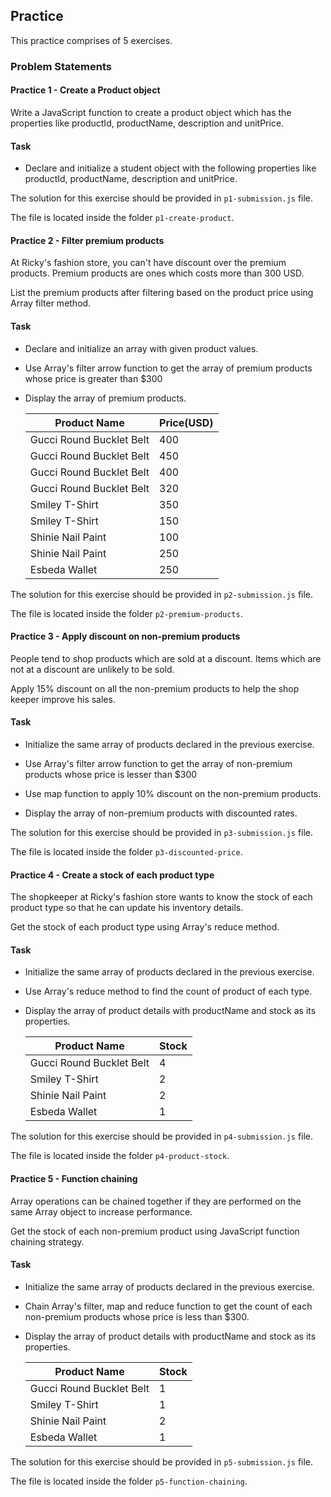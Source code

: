 ## Practice

This practice comprises of 5 exercises.

### Problem Statements

#### Practice 1 - Create a Product object

Write a JavaScript function to create a product object which has the properties like productId, productName, description and unitPrice.  

#### Task

- Declare and initialize a student object with the following properties like productId, productName, description and unitPrice.​

The solution for this exercise should be provided in `p1-submission.js` file.

The file is located inside the folder `p1-create-product`.

#### Practice 2 - Filter premium products

At Ricky's fashion store, you can't have discount over the premium products. Premium products are ones which costs more than 300 USD. ​

List the premium products after filtering based on the product price using Array filter method.

#### Task

- Declare and initialize an array with given product values.​

- Use Array's filter arrow function to get the array of premium products whose price is greater than $300​

- Display the array of premium products.

    | Product Name | Price(USD)|
    |-|-|
    | Gucci Round Bucklet Belt​ | 400​ | 
    | Gucci Round Bucklet Belt​ | 450​ |
    | Gucci Round Bucklet Belt​ | 400​ |
    | Gucci Round Bucklet Belt​ | 320​|
    | Smiley T-Shirt​ | 350​ |
    | Smiley T-Shirt​ | 150​ |
    | Shinie Nail Paint​ | 100​ |
    | Shinie Nail Paint​ | 250​ |
    | Esbeda Wallet​ | 250​ |

The solution for this exercise should be provided in `p2-submission.js` file.

The file is located inside the folder `p2-premium-products`.

#### Practice 3 - Apply discount on non-premium products

People tend to shop products which are sold at a discount. Items which are not at a discount are unlikely to be sold. ​

Apply 15% discount on all the non-premium products to help the shop keeper improve his sales.

#### Task

- Initialize the same array of products declared in the previous exercise.​

- Use Array's filter arrow function to get the array of non-premium products whose price is lesser than $300​

- Use map function to apply 10% discount on the non-premium products.​

- Display the array of non-premium products with discounted rates.

The solution for this exercise should be provided in `p3-submission.js` file.

The file is located inside the folder `p3-discounted-price`.

#### Practice 4 - Create a stock of each product type

The shopkeeper at Ricky's fashion store wants to know the stock of each product type so that he can update his inventory details.​

​Get the stock of each product type using Array's reduce method.​

#### Task

- Initialize the same array of products declared in the previous exercise.​

- Use Array's reduce method to find the count of product of each type.​

- Display the array of product details with productName and stock as its properties.

    | Product Name​ |   Stock​   |
    |-|-|
    | Gucci Round Bucklet Belt​ | 4​ |
    | Smiley T-Shirt​ | 2​ |
    | Shinie Nail Paint​ | 2​ |
    | Esbeda Wallet​ | 1​ |

The solution for this exercise should be provided in `p4-submission.js` file.

The file is located inside the folder `p4-product-stock`.

#### Practice 5 - Function chaining

Array operations can be chained together if they are performed on the same Array object to increase performance.​

Get the stock of each non-premium product using JavaScript function chaining strategy.​

#### Task

- Initialize the same array of products declared in the previous exercise.​

- Chain Array's filter, map and reduce function to get the count of each non-premium products whose price is less than $300.​

- Display the array of product details with productName and stock as its properties.

    | Product Name​ |   Stock​   |
    |-|-|
    | Gucci Round Bucklet Belt​ | 1|
    | Smiley T-Shirt​ | 1 |
    | Shinie Nail Paint​ | 2​ |
    | Esbeda Wallet​ | 1​ |

The solution for this exercise should be provided in `p5-submission.js` file.

The file is located inside the folder `p5-function-chaining`.